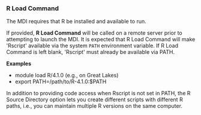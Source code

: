 ### R Load Command

The MDI requires that R be installed and available to run. 

If provided, **R Load Command** will be called on a remote
server prior to attempting to launch the MDI. It is
expected that R Load Command will make 'Rscript' available 
via the system <code>PATH</code> environment variable.
If R Load Command is left blank, 'Rscript' must already be available via PATH.

**Examples**

- module load R/4.1.0 (e.g., on Great Lakes)
- export PATH=/path/to/R-4.1.0:$PATH

In addition to providing code access when Rscript is not set in PATH,
the R Source Directory option lets you create different scripts with 
different R paths, i.e., you can
maintain multiple R versions on the same computer.
